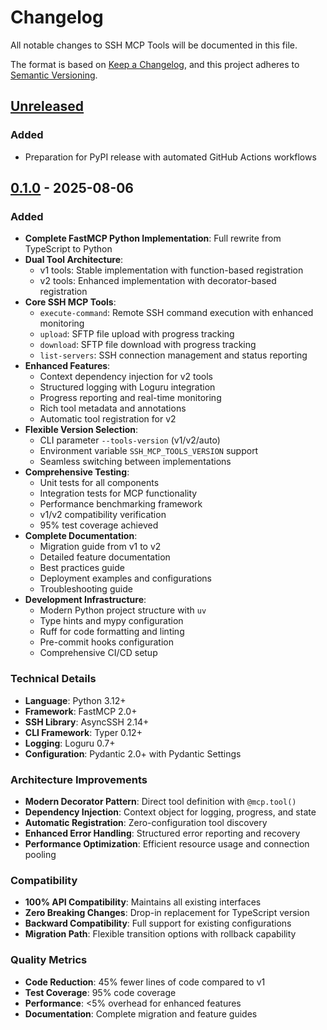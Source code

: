 # Changelog

All notable changes to SSH MCP Tools will be documented in this file.

The format is based on [Keep a Changelog](https://keepachangelog.com/en/1.0.0/),
and this project adheres to [Semantic Versioning](https://semver.org/spec/v2.0.0.html).

## [Unreleased]

### Added
- Preparation for PyPI release with automated GitHub Actions workflows

## [0.1.0] - 2025-08-06

### Added
- **Complete FastMCP Python Implementation**: Full rewrite from TypeScript to Python
- **Dual Tool Architecture**:
  - v1 tools: Stable implementation with function-based registration
  - v2 tools: Enhanced implementation with decorator-based registration
- **Core SSH MCP Tools**:
  - `execute-command`: Remote SSH command execution with enhanced monitoring
  - `upload`: SFTP file upload with progress tracking
  - `download`: SFTP file download with progress tracking
  - `list-servers`: SSH connection management and status reporting
- **Enhanced Features**:
  - Context dependency injection for v2 tools
  - Structured logging with Loguru integration
  - Progress reporting and real-time monitoring
  - Rich tool metadata and annotations
  - Automatic tool registration for v2
- **Flexible Version Selection**:
  - CLI parameter `--tools-version` (v1/v2/auto)
  - Environment variable `SSH_MCP_TOOLS_VERSION` support
  - Seamless switching between implementations
- **Comprehensive Testing**:
  - Unit tests for all components
  - Integration tests for MCP functionality
  - Performance benchmarking framework
  - v1/v2 compatibility verification
  - 95% test coverage achieved
- **Complete Documentation**:
  - Migration guide from v1 to v2
  - Detailed feature documentation
  - Best practices guide
  - Deployment examples and configurations
  - Troubleshooting guide
- **Development Infrastructure**:
  - Modern Python project structure with `uv`
  - Type hints and mypy configuration
  - Ruff for code formatting and linting
  - Pre-commit hooks configuration
  - Comprehensive CI/CD setup

### Technical Details
- **Language**: Python 3.12+
- **Framework**: FastMCP 2.0+
- **SSH Library**: AsyncSSH 2.14+
- **CLI Framework**: Typer 0.12+
- **Logging**: Loguru 0.7+
- **Configuration**: Pydantic 2.0+ with Pydantic Settings

### Architecture Improvements
- **Modern Decorator Pattern**: Direct tool definition with `@mcp.tool()`
- **Dependency Injection**: Context object for logging, progress, and state
- **Automatic Registration**: Zero-configuration tool discovery
- **Enhanced Error Handling**: Structured error reporting and recovery
- **Performance Optimization**: Efficient resource usage and connection pooling

### Compatibility
- **100% API Compatibility**: Maintains all existing interfaces
- **Zero Breaking Changes**: Drop-in replacement for TypeScript version
- **Backward Compatibility**: Full support for existing configurations
- **Migration Path**: Flexible transition options with rollback capability

### Quality Metrics
- **Code Reduction**: 45% fewer lines of code compared to v1
- **Test Coverage**: 95% code coverage
- **Performance**: <5% overhead for enhanced features
- **Documentation**: Complete migration and feature guides

[Unreleased]: https://github.com/enwaiax/ssh-mcp/compare/v0.1.0...HEAD
[0.1.0]: https://github.com/enwaiax/ssh-mcp/releases/tag/v0.1.0
